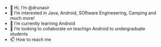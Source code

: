 - 👋 Hi, I’m @drunasir
- 👀 I’m interested in Java, Android, SOftware Engineeering, Camping and much more!
- 🌱 I’m currently learning Android
- 💞️ I’m looking to collaborate on teachign Android to undergraduate students
- 📫 How to reach me 

<!---
drunasir/drunasir is a ✨ special ✨ repository because its `README.md` (this file) appears on your GitHub profile.
You can click the Preview link to take a look at your changes.
--->
